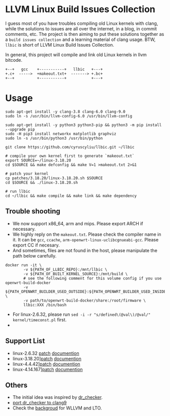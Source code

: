 # LLVM Linux Build Issues Collection

I guess most of you have troubles compiling old Linux kernels with clang,
while the solutions to issues are all over the internet, in a blog,
in commit comments, etc. The project is then aiming to put these solutions
together as a `build issues collection` and a learning material of clang usage.
BTW, `llbic` is short of LLVM Linux Build Issues Collection.

In general, this project will compile and link old Linux kernels in llvm bitcode.


```
+--+   gcc    +-----------+   llbic   +---+  
+.c+  ----->  +makeout.txt+  -------> +.bc+  
+--+          +-----------+           +---+  
```

# Usage

```
sudo apt-get install -y clang-3.8 clang-6.0 clang-9.0
sudo ln -s /usr/bin/llvm-config-6.0 /usr/bin/llvm-config

sudo apt-get install -y python3 python3-pip && python3 -m pip install --upgrade pip
sudo -H pip3 install networkx matplotlib graphviz
sudo ln -s /usr/bin/python3 /usr/bin/python

git clone https://github.com/cyruscyliu/llbic.git ~/llbic

# compile your own kernel first to generate `makeout.txt`
export SOURCE=~/linux-3.18.20
cd $SOURCE && make defconfig && make V=1 >makeout.txt 2>&1

# patch your kernel 
cp patches/3.18.20/linux-3.18.20.sh $SOURCE 
cd $SOURCE && ./linux-3.18.20.sh

# run llbic
cd ~/llbic && make compile && make link && make dependency
```

## Trouble shooting

+ We now support x86_64, arm and mips. Please export ARCH if necessary.
+ We highly reply on the `makeout.txt`. Please check the compiler name in it.
It can be `gcc`, `ccache`, `arm-openwrt-linux-uclibcgnueabi-gcc`. Please export CC if necesary.
+ And sometimes, files are not found in the host, please manipulate the path below carefully.
```
docker run -it \
        -v ${PATH_OF_LLBIC_REPO}:/mnt/llbic \
        -v ${PATH_OF_BUILT_KERNEL_SOURCE}:/mnt/build \
        # see the following comment for this volume config if you use openwrt-build-docker
        -v ${PATH_OPENWRT_BUILDER_USED_OUTSIDE}:${PATH_OPENWRT_BUILDER_USED_INSIDE} \
        -v path/to/openwrt-build-docker/share:/root/firmware \
        llbic:XXX /bin/bash
```
+ For linux-2.6.32, please run `sed -i -r "s/defined\(@val\)/@val/" kernel/timeconst.pl` first.
+ 

## Support List
+ linux-2.6.32 [patch](./patches/2.6.32/linux-2.6.32.sh) [documention](./patches/2.6.32/linux-2.6.32.md)
+ linux-3.18.20][patch](./patches/3.18.20/linux-3.18.20.sh) [documention](./patches/3.18.20/linux-3.18.20.md)
+ linux-4.4.42][patch](./patches/4.4.42/linux-4.4.42.sh) [documention](./patches/4.4.42/linux-4.4.42.md)
+ linux-4.14.167][patch](./patches/4.14.167/linux-4.14.167.sh) [documention](./patches/4.14.167/linux-4.14.167.md)

## Others
+ The initial idea was inspired by [dr_checker](https://github.com/ucsb-seclab/dr_checker).
+ [port dr_checker to clang9](./doc/port-dr_checker-2-clang-9.md)
+ Check the [backgroud](./doc/backgroud.md) for WLLVM and LTO.
